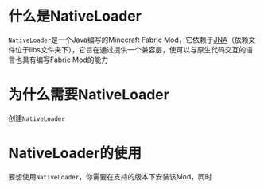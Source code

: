 # 什么是NativeLoader

`NativeLoader`是一个Java编写的Minecraft Fabric Mod，它依赖于[JNA](https://github.com/java-native-access/jna)（依赖文件位于libs文件夹下），它旨在通过提供一个兼容层，使可以与原生代码交互的语言也具有编写Fabric Mod的能力

# 为什么需要NativeLoader

创建`NativeLoader`

# NativeLoader的使用

要想使用`NativeLoader`，你需要在支持的版本下安装该Mod，同时